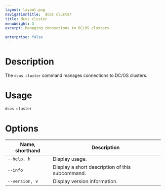 ```yaml
---
layout: layout.pug
navigationTitle:  dcos cluster
title: dcos cluster
menuWeight: 3
excerpt: Managing connections to DC/OS clusters

enterprise: false
---
```


# Description

The `dcos cluster` command manages connections to DC/OS clusters.

# Usage

```bash
dcos cluster
```

# Options

| Name, shorthand |  Description |
|---------|-------------|
| `--help, h`   |  Display usage. |
| `--info`   |   Display a short description of this subcommand. |
| `--version, v`   |  Display version information. |
